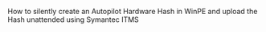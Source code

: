 How to silently create an Autopilot Hardware Hash in WinPE and upload the Hash unattended using Symantec ITMS
